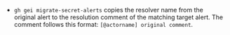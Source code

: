 - `gh gei migrate-secret-alerts` copies the resolver name from the original alert to the resolution comment of the matching target alert. The comment follows this format: `[@actorname] original comment`.
